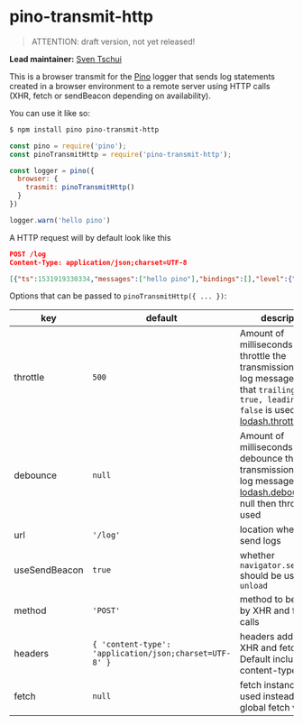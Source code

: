 # pino-transmit-http

> ATTENTION: draft version, not yet released!

**Lead maintainer:** [Sven Tschui](https://github.com/sventschui)

This is a browser transmit for the [Pino](https://github.com/pinojs/pino) logger
that sends log statements created in a browser environment to a remote server using
HTTP calls (XHR, fetch or sendBeacon depending on availability).

You can use it like so:

```sh
$ npm install pino pino-transmit-http
```

```js
const pino = require('pino');
const pinoTransmitHttp = require('pino-transmit-http');

const logger = pino({
  browser: {
    trasmit: pinoTransmitHttp()
  }
})

logger.warn('hello pino')
```

A HTTP request will by default look like this

```json
POST /log
Content-Type: application/json;charset=UTF-8

[{"ts":1531919330334,"messages":["hello pino"],"bindings":[],"level":{"label":"warn","value":40}}]
```

Options that can be passed to `pinoTransmitHttp({ ... })`:

key | default | description
--- | --- | ---
throttle | `500` | Amount of milliseconds to throttle the transmission of the log messages. Note that `trailing = true, leading = false` is used. See [lodash.throttle](https://lodash.com/docs#throttle)
debounce | `null` | Amount of milliseconds to debounce the transmission of the log messages. See [lodash.debounce](https://lodash.com/docs#debounce). If null then throttling is used
url | `'/log'` | location where to send logs
useSendBeacon | `true` | whether `navigator.sendBeacon` should be used on `unload`
method | `'POST'` | method to be used by XHR and fetch calls
headers | `{ 'content-type': 'application/json;charset=UTF-8' }` | headers added to XHR and fetch calls. Default includes content-type header
fetch | `null` | fetch instance to be used instead of the global fetch variable
